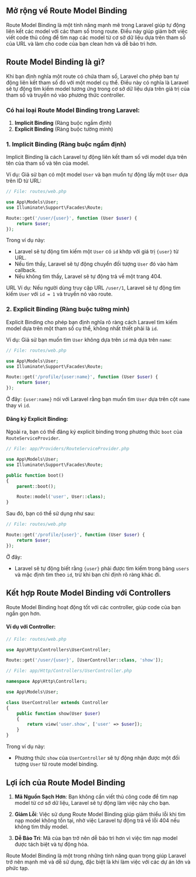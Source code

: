 ## Mở rộng về Route Model Binding

Route Model Binding là một tính năng mạnh mẽ trong Laravel giúp tự động liên kết các model với các tham số trong route. Điều này giúp giảm bớt việc viết code thủ công để tìm nạp các model từ cơ sở dữ liệu dựa trên tham số của URL và làm cho code của bạn clean hơn và dễ bảo trì hơn.

## Route Model Binding là gì?

Khi bạn định nghĩa một route có chứa tham số, Laravel cho phép bạn tự động liên kết tham số đó với một model cụ thể. Điều này có nghĩa là Laravel sẽ tự động tìm kiếm model tương ứng trong cơ sở dữ liệu dựa trên giá trị của tham số và truyền nó vào phương thức controller.

### Có hai loại Route Model Binding trong Laravel:

1. **Implicit Binding** (Ràng buộc ngầm định)
2. **Explicit Binding** (Ràng buộc tường minh)

### 1. Implicit Binding (Ràng buộc ngầm định)

Implicit Binding là cách Laravel tự động liên kết tham số với model dựa trên tên của tham số và tên của model.

Ví dụ: Giả sử bạn có một model `User` và bạn muốn tự động lấy một `User` dựa trên ID từ URL:

```php
// File: routes/web.php

use App\Models\User;
use Illuminate\Support\Facades\Route;

Route::get('/user/{user}', function (User $user) {
    return $user;
});
```

Trong ví dụ này:

- Laravel sẽ tự động tìm kiếm một `User` có `id` khớp với giá trị `{user}` từ URL.
- Nếu tìm thấy, Laravel sẽ tự động chuyển đối tượng `User` đó vào hàm callback.
- Nếu không tìm thấy, Laravel sẽ tự động trả về một trang 404.

URL Ví dụ: Nếu người dùng truy cập URL `/user/1`, Laravel sẽ tự động tìm kiếm `User` với `id = 1` và truyền nó vào route.

### 2. Explicit Binding (Ràng buộc tường minh)

Explicit Binding cho phép bạn định nghĩa rõ ràng cách Laravel tìm kiếm model dựa trên một tham số cụ thể, không nhất thiết phải là `id`.

Ví dụ: Giả sử bạn muốn tìm `User` không dựa trên `id` mà dựa trên `name`:

```php
// File: routes/web.php

use App\Models\User;
use Illuminate\Support\Facades\Route;

Route::get('/profile/{user:name}', function (User $user) {
    return $user;
});
```

Ở đây: `{user:name}` nói với Laravel rằng bạn muốn tìm `User` dựa trên cột `name` thay vì `id`.

#### Đăng ký Explicit Binding:

Ngoài ra, bạn có thể đăng ký explicit binding trong phương thức `boot` của `RouteServiceProvider`.

```php
// File: app/Providers/RouteServiceProvider.php

use App\Models\User;
use Illuminate\Support\Facades\Route;

public function boot()
{
    parent::boot();

    Route::model('user', User::class);
}
```

Sau đó, bạn có thể sử dụng như sau:

```php
// File: routes/web.php

Route::get('/profile/{user}', function (User $user) {
    return $user;
});
```

Ở đây:

- Laravel sẽ tự động biết rằng `{user}` phải được tìm kiếm trong bảng `users` và mặc định tìm theo `id`, trừ khi bạn chỉ định rõ ràng khác đi.

## Kết hợp Route Model Binding với Controllers

Route Model Binding hoạt động tốt với các controller, giúp code của bạn ngắn gọn hơn.

#### Ví dụ với Controller:

```php
// File: routes/web.php

use App\Http\Controllers\UserController;

Route::get('/user/{user}', [UserController::class, 'show']);
```

```php
// File: app/Http/Controllers/UserController.php

namespace App\Http\Controllers;

use App\Models\User;

class UserController extends Controller
{
    public function show(User $user)
    {
        return view('user.show', ['user' => $user]);
    }
}
```

Trong ví dụ này:

- Phương thức `show` của `UserController` sẽ tự động nhận được một đối tượng `User` từ route model binding.

## Lợi ích của Route Model Binding

1. **Mã Nguồn Sạch Hơn**: Bạn không cần viết thủ công code để tìm nạp model từ cơ sở dữ liệu, Laravel sẽ tự động làm việc này cho bạn.

2. **Giảm Lỗi**: Việc sử dụng Route Model Binding giúp giảm thiểu lỗi khi tìm nạp model không tồn tại, nhờ việc Laravel tự động trả về lỗi 404 nếu không tìm thấy model.

3. **Dễ Bảo Trì**: Mã của bạn trở nên dễ bảo trì hơn vì việc tìm nạp model được tách biệt và tự động hóa.

Route Model Binding là một trong những tính năng quan trọng giúp Laravel trở nên mạnh mẽ và dễ sử dụng, đặc biệt là khi làm việc với các dự án lớn và phức tạp.
